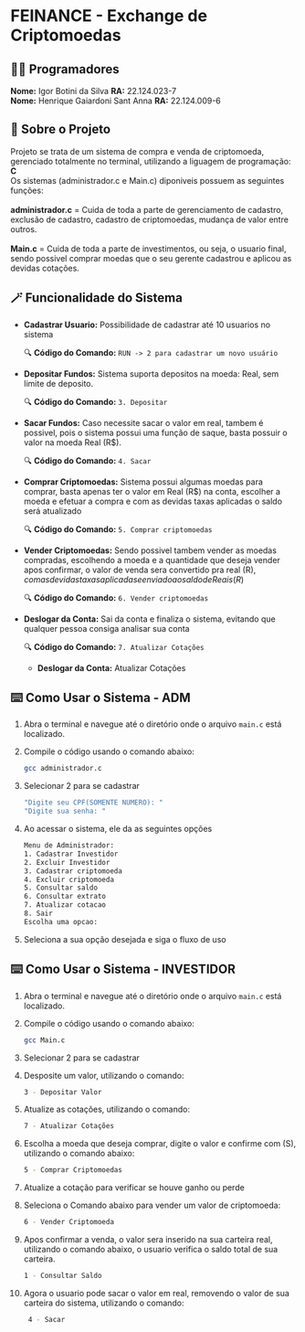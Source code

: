 # FEINANCE - Exchange de Criptomoedas

## 👨‍💻 **Programadores**
**Nome:**  Igor Botini da Silva **RA:** 22.124.023-7 <br>
**Nome:**  Henrique Gaiardoni Sant Anna **RA:** 22.124.009-6 
## 📝 **Sobre o Projeto** 
Projeto se trata de um sistema de compra e venda de criptomoeda, gerenciado totalmente no terminal, utilizando a liguagem de programação: **C**<br>
Os sistemas (administrador.c e Main.c) diponiveis possuem as seguintes funções: <br><br>
    **administrador.c** = Cuida de toda a parte de gerenciamento de cadastro, exclusão de cadastro, cadastro de criptomoedas, mudança de valor entre outros. <br><br>
    **Main.c** = Cuida de toda a parte de investimentos, ou seja, o usuario final, sendo possivel comprar moedas 
que o seu gerente cadastrou e aplicou as devidas cotações.
## 🪄 **Funcionalidade do Sistema** 

- **Cadastrar Usuario:** Possibilidade de cadastrar até 10 usuarios no sistema

    🔍 **Código do Comando:**  `RUN -> 2 para cadastrar um novo usuário `

- **Depositar Fundos:** Sistema suporta depositos na moeda: Real, sem limite de deposito.

    🔍 **Código do Comando:**  `3. Depositar`

- **Sacar Fundos:** Caso necessite sacar o valor em real, tambem é possivel, pois o sistema possui uma função de saque, basta possuir o valor na moeda Real (R$).

    🔍 **Código do Comando:**  `4. Sacar`

- **Comprar Criptomoedas:** Sistema possui algumas moedas para comprar, basta apenas ter o valor em Real (R$) na conta, escolher a moeda e efetuar a compra e com as devidas taxas aplicadas o saldo será atualizado

    🔍 **Código do Comando:**  `5. Comprar criptomoedas`
    

- **Vender Criptomoedas:** Sendo possivel tambem vender as moedas compradas, escolhendo a moeda e a quantidade que deseja vender apos confirmar, o valor de venda sera convertido pra real (R$), com as devidas taxas aplicadas e enviado ao saldo de Reais (R$)

    🔍 **Código do Comando:**  `6. Vender criptomoedas`

 - **Deslogar da Conta:** Sai da conta e finaliza o sistema, evitando que qualquer pessoa consiga analisar sua conta

    🔍 **Código do Comando:**  `7. Atualizar Cotações`
     - **Deslogar da Conta:** Atualizar Cotações 


## ⌨️ **Como Usar o Sistema - ADM**

1. Abra o terminal e navegue até o diretório onde o arquivo `main.c` está localizado.

2. Compile o código usando o comando abaixo:
   ```bash
   gcc administrador.c 
   ```
3. Selecionar 2 para se cadastrar    
    ```bash
    "Digite seu CPF(SOMENTE NUMERO): "
    "Digite sua senha: "
   ```
4. Ao acessar o sistema, ele da as seguintes opções
    ```bash
    Menu de Administrador:
    1. Cadastrar Investidor
    2. Excluir Investidor
    3. Cadastrar criptomoeda
    4. Excluir criptomoeda
    5. Consultar saldo
    6. Consultar extrato
    7. Atualizar cotacao
    8. Sair
    Escolha uma opcao:
   ```   
5. Seleciona a sua opção desejada e siga o fluxo de uso

## ⌨️ **Como Usar o Sistema - INVESTIDOR**




1. Abra o terminal e navegue até o diretório onde o arquivo `main.c` está localizado.

2. Compile o código usando o comando abaixo:
   ```bash
   gcc Main.c 
   ```
3. Selecionar 2 para se cadastrar    

4. Desposite um valor, utilizando o comando:
   ```bash
   3 - Depositar Valor
   ```
5. Atualize as cotações, utilizando o comando:
    ```bash
   7 - Atualizar Cotações
   ```
6. Escolha a moeda que deseja comprar, digite o valor e confirme com (S), utilizando o comando abaixo:

    ```bash
   5 - Comprar Criptomoedas
   ```

7. Atualize a cotação para verificar se houve ganho ou perde

8. Seleciona o Comando abaixo para vender um valor de criptomoeda:
    ```bash
   6 - Vender Criptomoeda
   ```
9. Apos confirmar a venda, o valor sera inserido na sua carteira real, utilizando o comando abaixo, o usuario verifica o saldo total de sua carteira.
    ```bash
   1 - Consultar Saldo
   ```
10. Agora o usuario pode sacar o valor em real, removendo o valor de sua carteira do sistema, utilizando o comando:
    ```bash
     4 - Sacar
    ```

